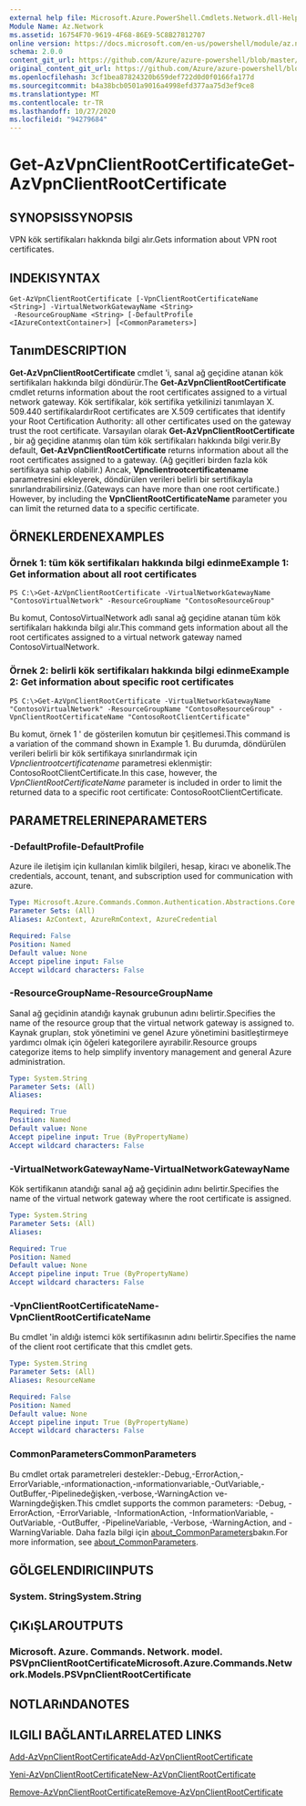 ```yaml
---
external help file: Microsoft.Azure.PowerShell.Cmdlets.Network.dll-Help.xml
Module Name: Az.Network
ms.assetid: 16754F70-9619-4F68-86E9-5C8B27812707
online version: https://docs.microsoft.com/en-us/powershell/module/az.network/get-azvpnclientrootcertificate
schema: 2.0.0
content_git_url: https://github.com/Azure/azure-powershell/blob/master/src/Network/Network/help/Get-AzVpnClientRootCertificate.md
original_content_git_url: https://github.com/Azure/azure-powershell/blob/master/src/Network/Network/help/Get-AzVpnClientRootCertificate.md
ms.openlocfilehash: 3cf1bea87824320b659def722d0d0f0166fa177d
ms.sourcegitcommit: b4a38bcb0501a9016a4998efd377aa75d3ef9ce8
ms.translationtype: MT
ms.contentlocale: tr-TR
ms.lasthandoff: 10/27/2020
ms.locfileid: "94279684"
---
```

# <span data-ttu-id="7ddbc-101">Get-AzVpnClientRootCertificate</span><span class="sxs-lookup"><span data-stu-id="7ddbc-101">Get-AzVpnClientRootCertificate</span></span>

## <span data-ttu-id="7ddbc-102">SYNOPSIS</span><span class="sxs-lookup"><span data-stu-id="7ddbc-102">SYNOPSIS</span></span>
<span data-ttu-id="7ddbc-103">VPN kök sertifikaları hakkında bilgi alır.</span><span class="sxs-lookup"><span data-stu-id="7ddbc-103">Gets information about VPN root certificates.</span></span>

## <span data-ttu-id="7ddbc-104">INDEKI</span><span class="sxs-lookup"><span data-stu-id="7ddbc-104">SYNTAX</span></span>

```
Get-AzVpnClientRootCertificate [-VpnClientRootCertificateName <String>] -VirtualNetworkGatewayName <String>
 -ResourceGroupName <String> [-DefaultProfile <IAzureContextContainer>] [<CommonParameters>]
```

## <span data-ttu-id="7ddbc-105">Tanım</span><span class="sxs-lookup"><span data-stu-id="7ddbc-105">DESCRIPTION</span></span>
<span data-ttu-id="7ddbc-106">**Get-AzVpnClientRootCertificate** cmdlet 'i, sanal ağ geçidine atanan kök sertifikaları hakkında bilgi döndürür.</span><span class="sxs-lookup"><span data-stu-id="7ddbc-106">The **Get-AzVpnClientRootCertificate** cmdlet returns information about the root certificates assigned to a virtual network gateway.</span></span>
<span data-ttu-id="7ddbc-107">Kök sertifikalar, kök sertifika yetkilinizi tanımlayan X. 509.440 sertifikalardır</span><span class="sxs-lookup"><span data-stu-id="7ddbc-107">Root certificates are X.509 certificates that identify your Root Certification Authority: all other certificates used on the gateway trust the root certificate.</span></span>
<span data-ttu-id="7ddbc-108">Varsayılan olarak **Get-AzVpnClientRootCertificate** , bir ağ geçidine atanmış olan tüm kök sertifikaları hakkında bilgi verir.</span><span class="sxs-lookup"><span data-stu-id="7ddbc-108">By default, **Get-AzVpnClientRootCertificate** returns information about all the root certificates assigned to a gateway.</span></span>
<span data-ttu-id="7ddbc-109">(Ağ geçitleri birden fazla kök sertifikaya sahip olabilir.) Ancak, **Vpnclientrootcertificatename** parametresini ekleyerek, döndürülen verileri belirli bir sertifikayla sınırlandırabilirsiniz.</span><span class="sxs-lookup"><span data-stu-id="7ddbc-109">(Gateways can have more than one root certificate.) However, by including the **VpnClientRootCertificateName** parameter you can limit the returned data to a specific certificate.</span></span>

## <span data-ttu-id="7ddbc-110">ÖRNEKLERDEN</span><span class="sxs-lookup"><span data-stu-id="7ddbc-110">EXAMPLES</span></span>

### <span data-ttu-id="7ddbc-111">Örnek 1: tüm kök sertifikaları hakkında bilgi edinme</span><span class="sxs-lookup"><span data-stu-id="7ddbc-111">Example 1: Get information about all root certificates</span></span>
```
PS C:\>Get-AzVpnClientRootCertificate -VirtualNetworkGatewayName "ContosoVirtualNetwork" -ResourceGroupName "ContosoResourceGroup"
```

<span data-ttu-id="7ddbc-112">Bu komut, ContosoVirtualNetwork adlı sanal ağ geçidine atanan tüm kök sertifikaları hakkında bilgi alır.</span><span class="sxs-lookup"><span data-stu-id="7ddbc-112">This command gets information about all the root certificates assigned to a virtual network gateway named ContosoVirtualNetwork.</span></span>

### <span data-ttu-id="7ddbc-113">Örnek 2: belirli kök sertifikaları hakkında bilgi edinme</span><span class="sxs-lookup"><span data-stu-id="7ddbc-113">Example 2: Get information about specific root certificates</span></span>
```
PS C:\>Get-AzVpnClientRootCertificate -VirtualNetworkGatewayName "ContosoVirtualNetwork" -ResourceGroupName "ContosoResourceGroup" -VpnClientRootCertificateName "ContosoRootClientCertificate"
```

<span data-ttu-id="7ddbc-114">Bu komut, örnek 1 ' de gösterilen komutun bir çeşitlemesi.</span><span class="sxs-lookup"><span data-stu-id="7ddbc-114">This command is a variation of the command shown in Example 1.</span></span>
<span data-ttu-id="7ddbc-115">Bu durumda, döndürülen verileri belirli bir kök sertifikaya sınırlandırmak için *Vpnclientrootcertificatename* parametresi eklenmiştir: ContosoRootClientCertificate.</span><span class="sxs-lookup"><span data-stu-id="7ddbc-115">In this case, however, the *VpnClientRootCertificateName* parameter is included in order to limit the returned data to a specific root certificate: ContosoRootClientCertificate.</span></span>

## <span data-ttu-id="7ddbc-116">PARAMETRELERINE</span><span class="sxs-lookup"><span data-stu-id="7ddbc-116">PARAMETERS</span></span>

### <span data-ttu-id="7ddbc-117">-DefaultProfile</span><span class="sxs-lookup"><span data-stu-id="7ddbc-117">-DefaultProfile</span></span>
<span data-ttu-id="7ddbc-118">Azure ile iletişim için kullanılan kimlik bilgileri, hesap, kiracı ve abonelik.</span><span class="sxs-lookup"><span data-stu-id="7ddbc-118">The credentials, account, tenant, and subscription used for communication with azure.</span></span>

```yaml
Type: Microsoft.Azure.Commands.Common.Authentication.Abstractions.Core.IAzureContextContainer
Parameter Sets: (All)
Aliases: AzContext, AzureRmContext, AzureCredential

Required: False
Position: Named
Default value: None
Accept pipeline input: False
Accept wildcard characters: False
```

### <span data-ttu-id="7ddbc-119">-ResourceGroupName</span><span class="sxs-lookup"><span data-stu-id="7ddbc-119">-ResourceGroupName</span></span>
<span data-ttu-id="7ddbc-120">Sanal ağ geçidinin atandığı kaynak grubunun adını belirtir.</span><span class="sxs-lookup"><span data-stu-id="7ddbc-120">Specifies the name of the resource group that the virtual network gateway is assigned to.</span></span>
<span data-ttu-id="7ddbc-121">Kaynak grupları, stok yönetimini ve genel Azure yönetimini basitleştirmeye yardımcı olmak için öğeleri kategorilere ayırabilir.</span><span class="sxs-lookup"><span data-stu-id="7ddbc-121">Resource groups categorize items to help simplify inventory management and general Azure administration.</span></span>

```yaml
Type: System.String
Parameter Sets: (All)
Aliases:

Required: True
Position: Named
Default value: None
Accept pipeline input: True (ByPropertyName)
Accept wildcard characters: False
```

### <span data-ttu-id="7ddbc-122">-VirtualNetworkGatewayName</span><span class="sxs-lookup"><span data-stu-id="7ddbc-122">-VirtualNetworkGatewayName</span></span>
<span data-ttu-id="7ddbc-123">Kök sertifikanın atandığı sanal ağ ağ geçidinin adını belirtir.</span><span class="sxs-lookup"><span data-stu-id="7ddbc-123">Specifies the name of the virtual network gateway where the root certificate is assigned.</span></span>

```yaml
Type: System.String
Parameter Sets: (All)
Aliases:

Required: True
Position: Named
Default value: None
Accept pipeline input: True (ByPropertyName)
Accept wildcard characters: False
```

### <span data-ttu-id="7ddbc-124">-VpnClientRootCertificateName</span><span class="sxs-lookup"><span data-stu-id="7ddbc-124">-VpnClientRootCertificateName</span></span>
<span data-ttu-id="7ddbc-125">Bu cmdlet 'in aldığı istemci kök sertifikasının adını belirtir.</span><span class="sxs-lookup"><span data-stu-id="7ddbc-125">Specifies the name of the client root certificate that this cmdlet gets.</span></span>

```yaml
Type: System.String
Parameter Sets: (All)
Aliases: ResourceName

Required: False
Position: Named
Default value: None
Accept pipeline input: True (ByPropertyName)
Accept wildcard characters: False
```

### <span data-ttu-id="7ddbc-126">CommonParameters</span><span class="sxs-lookup"><span data-stu-id="7ddbc-126">CommonParameters</span></span>
<span data-ttu-id="7ddbc-127">Bu cmdlet ortak parametreleri destekler:-Debug,-ErrorAction,-ErrorVariable,-ınformationaction,-ınformationvariable,-OutVariable,-OutBuffer,-Pipelinedeğişken,-verbose,-WarningAction ve-Warningdeğişken.</span><span class="sxs-lookup"><span data-stu-id="7ddbc-127">This cmdlet supports the common parameters: -Debug, -ErrorAction, -ErrorVariable, -InformationAction, -InformationVariable, -OutVariable, -OutBuffer, -PipelineVariable, -Verbose, -WarningAction, and -WarningVariable.</span></span> <span data-ttu-id="7ddbc-128">Daha fazla bilgi için [about_CommonParameters](http://go.microsoft.com/fwlink/?LinkID=113216)bakın.</span><span class="sxs-lookup"><span data-stu-id="7ddbc-128">For more information, see [about_CommonParameters](http://go.microsoft.com/fwlink/?LinkID=113216).</span></span>

## <span data-ttu-id="7ddbc-129">GÖLGELENDIRICI</span><span class="sxs-lookup"><span data-stu-id="7ddbc-129">INPUTS</span></span>

### <span data-ttu-id="7ddbc-130">System. String</span><span class="sxs-lookup"><span data-stu-id="7ddbc-130">System.String</span></span>

## <span data-ttu-id="7ddbc-131">ÇıKıŞLAR</span><span class="sxs-lookup"><span data-stu-id="7ddbc-131">OUTPUTS</span></span>

### <span data-ttu-id="7ddbc-132">Microsoft. Azure. Commands. Network. model. PSVpnClientRootCertificate</span><span class="sxs-lookup"><span data-stu-id="7ddbc-132">Microsoft.Azure.Commands.Network.Models.PSVpnClientRootCertificate</span></span>

## <span data-ttu-id="7ddbc-133">NOTLARıNDA</span><span class="sxs-lookup"><span data-stu-id="7ddbc-133">NOTES</span></span>

## <span data-ttu-id="7ddbc-134">ILGILI BAĞLANTıLAR</span><span class="sxs-lookup"><span data-stu-id="7ddbc-134">RELATED LINKS</span></span>

[<span data-ttu-id="7ddbc-135">Add-AzVpnClientRootCertificate</span><span class="sxs-lookup"><span data-stu-id="7ddbc-135">Add-AzVpnClientRootCertificate</span></span>](./Add-AzVpnClientRootCertificate.md)

[<span data-ttu-id="7ddbc-136">Yeni-AzVpnClientRootCertificate</span><span class="sxs-lookup"><span data-stu-id="7ddbc-136">New-AzVpnClientRootCertificate</span></span>](./New-AzVpnClientRootCertificate.md)

[<span data-ttu-id="7ddbc-137">Remove-AzVpnClientRootCertificate</span><span class="sxs-lookup"><span data-stu-id="7ddbc-137">Remove-AzVpnClientRootCertificate</span></span>](./Remove-AzVpnClientRootCertificate.md)


